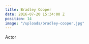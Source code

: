 ```yaml
---
title: Bradley Cooper
date: 2016-07-20 15:34:00 Z
position: 14
image: "/uploads/bradley-cooper.jpg"
---
```


Actor
